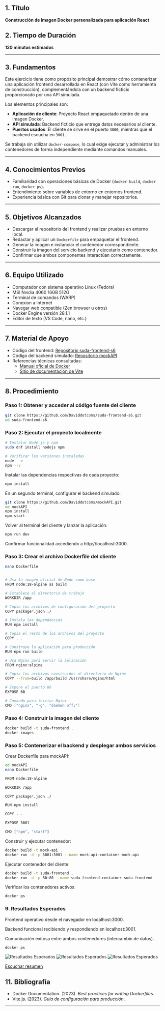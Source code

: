## **1. Título**
**Construcción de imagen Docker personalizada para aplicación React**

## **2. Tiempo de Duración**
**120 minutos estimados**

---

## **3. Fundamentos**
Este ejercicio tiene como propósito principal demostrar cómo contenerizar una aplicación frontend desarrollada en React (con Vite como herramienta de construcción), complementándola con un backend ficticio proporcionado por una API simulada.

Los elementos principales son:
- **Aplicación de cliente**: Proyecto React empaquetado dentro de una imagen Docker.
- **API simulada**: Backend ficticio que entrega datos necesarios al cliente.
- **Puertos usados**: El cliente se sirve en el puerto `3000`, mientras que el backend escucha en `3001`.

Se trabaja sin utilizar `docker-compose`, lo cual exige ejecutar y administrar los contenedores de forma independiente mediante comandos manuales.

---

## **4. Conocimientos Previos**
- Familiaridad con operaciones básicas de Docker (`docker build`, `docker run`, `docker ps`).
- Entendimiento sobre variables de entorno en entornos frontend.
- Experiencia básica con Git para clonar y manejar repositorios.

---

## **5. Objetivos Alcanzados**
- Descargar el repositorio del frontend y realizar pruebas en entorno local.
- Redactar y aplicar un `Dockerfile` para empaquetar el frontend.
- Generar la imagen e instanciar el contenedor correspondiente.
- Construir la imagen del servicio backend y ejecutarlo como contenedor.
- Confirmar que ambos componentes interactúan correctamente.

---

## **6. Equipo Utilizado**
- Computador con sistema operativo Linux (Fedora)
- MSI Nvidia 4060 16GB 512G
- Terminal de comandos (WARP)
- Conexion a Internet
- Navegar web conpatible (Zen browser u otros)
- Docker Engine versión 28.1.1
- Editor de texto (VS Code, nano, etc.)

---

## **7. Material de Apoyo**
- Código del frontend: [Repositorio suda-frontend-s6](https://github.com/Daviddotcoms/suda-frontend-s6)
- Código del backend simulado: [Repositorio mockAPI](https://github.com/Daviddotcoms/mockAPI)
- Referencias técnicas consultadas:
  - [Manual oficial de Docker](https://docs.docker.com/)
  - [Sitio de documentación de Vite](https://vitejs.dev/)

---

## **8. Procedimiento**

### Paso 1: Obtener y acceder al código fuente del cliente

```bash
git clone https://github.com/Daviddotcoms/suda-frontend-s6.git
cd suda-frontend-s6
```
### Paso 2: Ejecutar el proyecto localmente

```bash
# Instalar Node.js y npm
sudo dnf install nodejs npm

# Verificar las versiones instaladas
node --v
npm --v
```

Instalar las dependencias respectivas de cada proyecto:
```bash
npm install
```
En un segundo terminal, configurar el backend simulado:

```bash
git clone https://github.com/Daviddotcoms/mockAPI.git
cd mockAPI
npm install
npm start
```
Volver al terminal del cliente y lanzar la aplicación:
```bash
npm run dev
```
Confirmar funcionalidad accediendo a http://localhost:3000.

### Paso 3: Crear el archivo Dockerfile del cliente
```bash
nano Dockerfile
```
```zsh

# Usa la imagen oficial de Node como base
FROM node:18-alpine as build

# Establece el directorio de trabajo
WORKDIR /app

# Copia los archivos de configuración del proyecto
COPY package*.json ./

# Instala las dependencias
RUN npm install

# Copia el resto de los archivos del proyecto
COPY . .

# Construye la aplicación para producción
RUN npm run build

# Usa Nginx para servir la aplicación
FROM nginx:alpine

# Copia los archivos construidos al directorio de Nginx
COPY --from=build /app/build /usr/share/nginx/html

# Expone el puerto 80
EXPOSE 80

# Comando para iniciar Nginx
CMD ["nginx", "-g", "daemon off;"]
```
### Paso 4: Construir la imagen del cliente
```bash
docker build -t suda-frontend .
docker images
```
### Paso 5: Contenerizar el backend y desplegar ambos servicios

Crear Dockerfile para mockAPI:
```bash
cd mockAPI
nano Dockerfile
```
```bash
FROM node:18-alpine

WORKDIR /app

COPY package*.json ./

RUN npm install

COPY . .

EXPOSE 3001

CMD ["npm", "start"]
```
Construir y ejecutar contenedor:
```bash
docker build -t mock-api .
docker run -d -p 3001:3001 --name mock-api-container mock-api
```
Ejecutar contenedor del cliente:
```bash
docker build -t suda-frontend .
docker run -d -p 80:80 --name suda-frontend-container suda-frontend
```
Verificar los contenedores activos:
```bash
docker ps
```
### 9. Resultados Esperados

Frontend operativo desde el navegador en localhost:3000.

Backend funcional recibiendo y respondiendo en localhost:3001.

Comunicación exitosa entre ambos contenedores (intercambio de datos).
```bash
docker ps
```
![Resultados Esperados](capturas/pantalla-6.png)
![Resultados Esperados](capturas/semana-6.png)
![Resultados Esperados](capturas/semana-62.png)

 [Escuchar resumen](https://drive.google.com/file/d/17XPWoMY0QWo69kp63ZISdUbYqS0vBV_k/view?usp=sharing)

 ## **11. Bibliografía**
 - Docker Documentation. (2023). *Best practices for writing Dockerfiles*.
 - Vite.js. (2023). *Guía de configuración para producción*.

 ---
